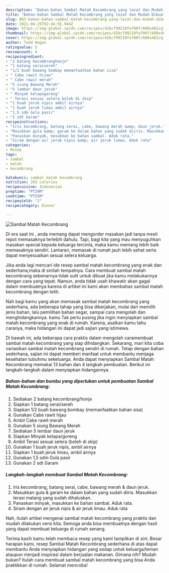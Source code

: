 ```yaml
---
description: "Bahan-bahan Sambal Matah Kecombrang yang lezat dan Mudah Dibuat"
title: "Bahan-bahan Sambal Matah Kecombrang yang lezat dan Mudah Dibuat"
slug: 863-bahan-bahan-sambal-matah-kecombrang-yang-lezat-dan-mudah-dibuat
date: 2021-04-25T02:44:55.944Z
image: https://img-global.cpcdn.com/recipes/42bcf99210fe700f/680x482cq70/sambal-matah-kecombrang-foto-resep-utama.jpg
thumbnail: https://img-global.cpcdn.com/recipes/42bcf99210fe700f/680x482cq70/sambal-matah-kecombrang-foto-resep-utama.jpg
cover: https://img-global.cpcdn.com/recipes/42bcf99210fe700f/680x482cq70/sambal-matah-kecombrang-foto-resep-utama.jpg
author: Todd Hogan
ratingvalue: 5
reviewcount: 4
recipeingredient:
- "2 batang kecombranghonje"
- "1 batang seraisereh"
- "1/2 buah bawang bombay memanfaatkan bahan sisa"
- " Cabe rawit hijau"
- " Cabe rawit merah"
- "5 siung Bawang Merah"
- "5 lembar daun jeruk"
- " Minyak kelapagoreng"
- " Terasi sesuai selera boleh di skip"
- "1 buah jeruk nipis ambil airnya"
- "1 buah jeruk limau ambil airnya"
- "1,5 sdm Gula pasir"
- "2 sdt Garam"
recipeinstructions:
- "Iris kecombrang, batang serai, cabe, bawang merah &amp; daun jeruk."
- "Masukkan gula &amp; garam ke dalam bahan yang sudah diiris. Masukkan terasi matang yang sudah dihaluskan."
- "Panaskan minyak, masukkan ke bahan sambal. Aduk rata."
- "Siram dengan air jeruk nipis &amp; air jeruk limau. Aduk rata"
categories:
- Resep
tags:
- sambal
- matah
- kecombrang

katakunci: sambal matah kecombrang 
nutrition: 203 calories
recipecuisine: Indonesian
preptime: "PT29M"
cooktime: "PT55M"
recipeyield: "1"
recipecategory: Dinner

---
```



![Sambal Matah Kecombrang](https://img-global.cpcdn.com/recipes/42bcf99210fe700f/680x482cq70/sambal-matah-kecombrang-foto-resep-utama.jpg)

Di era  saat ini , anda memang dapat mengorder masakan jadi tanpa mesti repot memasaknya terlebih dahulu. Tapi, bagi kita yang mau menyuguhkan masakan special kepada keluarga tercinta, maka kamu memang lebih baik memasaknya sendiri. Lantaran, memasak di rumah jauh lebih sehat serta dapat menyesuaikan sesuai selera keluarga.

Jika anda lagi mencari ide resep sambal matah kecombrang yang enak dan sederhana,maka di sinilah tempatnya. Cara membuat sambal matah kecombrang  sebenarnya tidak sulit untuk dibuat jika kamu melakukannya dengan cara yang tepat. Namun, anda tidak usah khawatir akan gagal dalam membuatnya 
karena di artikel ini kami akan membahas sambal matah kecombrang dengan teliti.  



Nah bagi kamu yang akan memasak sambal matah kecombrang yang sederhana, ada beberapa tahap yang bisa dikerjakan, mulai dari memilih jenis bahan, lalu pemilihan bahan segar, sampai cara mengolah dan menghidangkannya. kamu Tak perlu pusing jika ingin menyiapkan sambal matah kecombrang yang enak di rumah. Karena, asalkan kamu  tahu caranya, maka hidangan ini dapat jadi sajian yang istimewa.

Di bawah ini, ada beberapa cara praktis  dalam mengolah caramembuat sambal matah kecombrang yang siap dihidangkan. Sekarang, mari kita coba variasikan sambal matah kecombrang sendiri di rumah. Tetap dengan bahan sederhana, sajian ini dapat memberi manfaat untuk membantu menjaga kesehatan tubuhmu sekeluarga. Anda dapat menyiapkan Sambal Matah Kecombrang memakai 13 bahan dan 4 langkah pembuatan. Berikut ini langkah-langkah dalam menyiapkan hidangannya.

<!--inarticleads1-->

##### Bahan-bahan dan bumbu yang diperlukan untuk pembuatan Sambal Matah Kecombrang:

1. Sediakan 2 batang kecombrang/honje
1. Siapkan 1 batang serai/sereh
1. Siapkan 1/2 buah bawang bombay (memanfaatkan bahan sisa)
1. Gunakan  Cabe rawit hijau
1. Ambil  Cabe rawit merah
1. Gunakan 5 siung Bawang Merah
1. Sediakan 5 lembar daun jeruk
1. Siapkan  Minyak kelapa/goreng
1. Ambil  Terasi sesuai selera (boleh di skip)
1. Gunakan 1 buah jeruk nipis, ambil airnya
1. Siapkan 1 buah jeruk limau, ambil airnya
1. Gunakan 1,5 sdm Gula pasir
1. Gunakan 2 sdt Garam




<!--inarticleads2-->

##### Langkah-langkah membuat Sambal Matah Kecombrang:

1. Iris kecombrang, batang serai, cabe, bawang merah &amp; daun jeruk.
1. Masukkan gula &amp; garam ke dalam bahan yang sudah diiris. Masukkan terasi matang yang sudah dihaluskan.
1. Panaskan minyak, masukkan ke bahan sambal. Aduk rata.
1. Siram dengan air jeruk nipis &amp; air jeruk limau. Aduk rata




Nah, itulah artikel mengenai  sambal matah kecombrang  yang praktis dan mudah dilakukan versi kita. Semoga anda bisa membuatnya dengan hasil yang dapat membuat keluarga di rumah senang. 

Terima kasih kamu telah membaca resep yang kami tampilkan di sini. Besar harapan kami, resep  Sambal Matah Kecombrang sederhana di atas dapat membantu Anda menyiapkan hidangan yang sedap untuk keluarga/teman ataupun menjadi inspirasi dalam berjualan makanan. Gimana nih? Mudah bukan? Itulah cara membuat sambal matah kecombrang yang bisa Anda praktikkan di rumah. Selamat mencoba!

